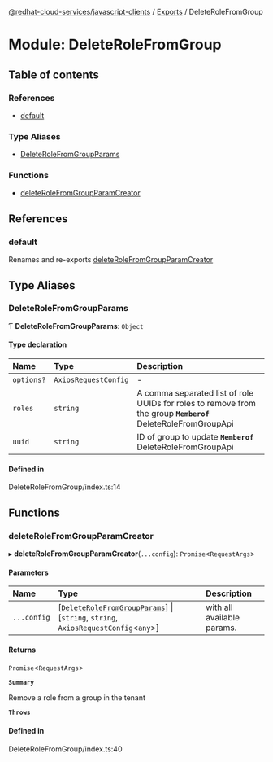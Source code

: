 [@redhat-cloud-services/javascript-clients](../README.md) / [Exports](../modules.md) / DeleteRoleFromGroup

# Module: DeleteRoleFromGroup

## Table of contents

### References

- [default](DeleteRoleFromGroup.md#default)

### Type Aliases

- [DeleteRoleFromGroupParams](DeleteRoleFromGroup.md#deleterolefromgroupparams)

### Functions

- [deleteRoleFromGroupParamCreator](DeleteRoleFromGroup.md#deleterolefromgroupparamcreator)

## References

### default

Renames and re-exports [deleteRoleFromGroupParamCreator](DeleteRoleFromGroup.md#deleterolefromgroupparamcreator)

## Type Aliases

### DeleteRoleFromGroupParams

Ƭ **DeleteRoleFromGroupParams**: `Object`

#### Type declaration

| Name | Type | Description |
| :------ | :------ | :------ |
| `options?` | `AxiosRequestConfig` | - |
| `roles` | `string` | A comma separated list of role UUIDs for roles to remove from the group **`Memberof`** DeleteRoleFromGroupApi |
| `uuid` | `string` | ID of group to update **`Memberof`** DeleteRoleFromGroupApi |

#### Defined in

DeleteRoleFromGroup/index.ts:14

## Functions

### deleteRoleFromGroupParamCreator

▸ **deleteRoleFromGroupParamCreator**(`...config`): `Promise`\<`RequestArgs`\>

#### Parameters

| Name | Type | Description |
| :------ | :------ | :------ |
| `...config` | [[`DeleteRoleFromGroupParams`](DeleteRoleFromGroup.md#deleterolefromgroupparams)] \| [`string`, `string`, `AxiosRequestConfig`\<`any`\>] | with all available params. |

#### Returns

`Promise`\<`RequestArgs`\>

**`Summary`**

Remove a role from a group in the tenant

**`Throws`**

#### Defined in

DeleteRoleFromGroup/index.ts:40
